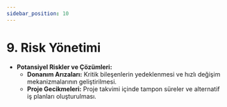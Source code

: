 ```yaml
---
sidebar_position: 10
---
```


# 9. Risk Yönetimi
- **Potansiyel Riskler ve Çözümleri:**
  - **Donanım Arızaları:** Kritik bileşenlerin yedeklenmesi ve hızlı değişim mekanizmalarının geliştirilmesi.
  - **Proje Gecikmeleri:** Proje takvimi içinde tampon süreler ve alternatif iş planları oluşturulması.